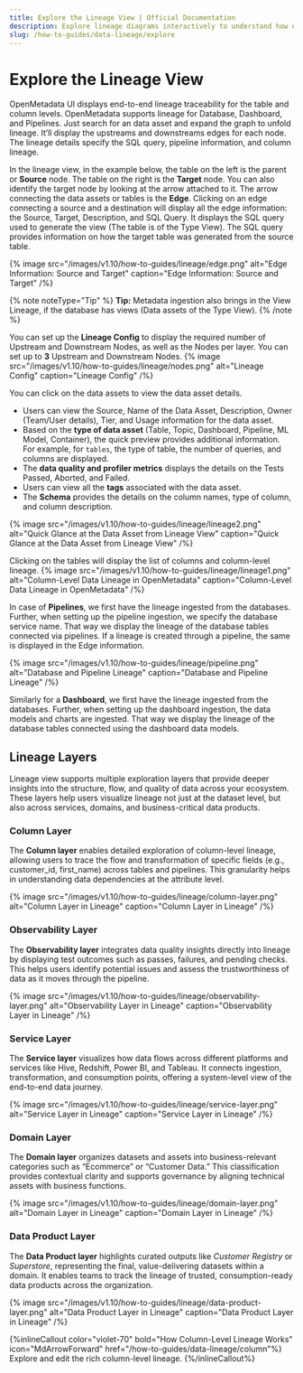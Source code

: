 ```yaml
---
title: Explore the Lineage View | Official Documentation
description: Explore lineage diagrams interactively to understand how data flows between sources, transformations, and dashboards.
slug: /how-to-guides/data-lineage/explore
---
```


# Explore the Lineage View

OpenMetadata UI displays end-to-end lineage traceability for the table and column levels. OpenMetadata supports lineage for Database, Dashboard, and Pipelines. Just search for an data asset and expand the graph to unfold lineage. It’ll display the upstreams and downstreams edges for each node. The lineage details specify the SQL query, pipeline information, and column lineage.

In the lineage view, in the example below, the table on the left is the parent or **Source** node. The table on the right is the **Target** node. You can also identify the target node by looking at the arrow attached to it. The arrow connecting the data assets or tables is the **Edge**. Clicking on an edge connecting a source and a destination will display all the edge information: the Source, Target, Description, and SQL Query. It displays the SQL query used to generate the view (The table is of the Type View). The SQL query provides information on how the target table was generated from the source table.

{% image
src="/images/v1.10/how-to-guides/lineage/edge.png"
alt="Edge Information: Source and Target"
caption="Edge Information: Source and Target"
/%}

{% note noteType="Tip" %} **Tip:** Metadata ingestion also brings in the View Lineage, if the database has views (Data assets of the Type View). {% /note %}

You can set up the **Lineage Config** to display the required number of Upstream and Downstream Nodes, as well as the Nodes per layer. You can set up to **3** Upstream and Downstream Nodes.
{% image
src="/images/v1.10/how-to-guides/lineage/nodes.png"
alt="Lineage Config"
caption="Lineage Config"
/%}

You can click on the data assets to view the data asset details. 
- Users can view the Source, Name of the Data Asset, Description, Owner (Team/User details), Tier, and Usage information for the data asset. 
- Based on the **type of data asset** (Table, Topic, Dashboard, Pipeline, ML Model, Container), the quick preview provides additional information. For example, for `tables`, the type of table, the number of queries, and columns are displayed. 
- The **data quality and profiler metrics** displays the details on the Tests Passed, Aborted, and Failed. 
- Users can view all the **tags** associated with the data asset.
- The **Schema** provides the details on the column names, type of column, and column description.

{% image
src="/images/v1.10/how-to-guides/lineage/lineage2.png"
alt="Quick Glance at the Data Asset from Lineage View"
caption="Quick Glance at the Data Asset from Lineage View"
/%}

Clicking on the tables will display the list of columns and column-level lineage.
{% image
src="/images/v1.10/how-to-guides/lineage/lineage1.png"
alt="Column-Level Data Lineage in OpenMetadata"
caption="Column-Level Data Lineage in OpenMetadata"
/%}

In case of **Pipelines**, we first have the lineage ingested from the databases. Further, when setting up the pipeline ingestion, we specify the database service name. That way we display the lineage of the database tables connected via pipelines. If a lineage is created through a pipeline, the same is displayed in the Edge information.

{% image
src="/images/v1.10/how-to-guides/lineage/pipeline.png"
alt="Database and Pipeline Lineage"
caption="Database and Pipeline Lineage"
/%} 

Similarly for a **Dashboard**, we first have the lineage ingested from the databases. Further, when setting up the dashboard ingestion, the data models and charts are ingested. That way we display the lineage of the database tables connected using the dashboard data models.

## Lineage Layers

Lineage view supports multiple exploration layers that provide deeper insights into the structure, flow, and quality of data across your ecosystem. These layers help users visualize lineage not just at the dataset level, but also across services, domains, and business-critical data products.

### Column Layer

The **Column layer** enables detailed exploration of column-level lineage, allowing users to trace the flow and transformation of specific fields (e.g., customer_id, first_name) across tables and pipelines. This granularity helps in understanding data dependencies at the attribute level.

{% image
src="/images/v1.10/how-to-guides/lineage/column-layer.png"
alt="Column Layer in Lineage"
caption="Column Layer in Lineage"
/%}

### Observability Layer

The **Observability layer** integrates data quality insights directly into lineage by displaying test outcomes such as passes, failures, and pending checks. This helps users identify potential issues and assess the trustworthiness of data as it moves through the pipeline.

{% image
src="/images/v1.10/how-to-guides/lineage/observability-layer.png"
alt="Observability Layer in Lineage"
caption="Observability Layer in Lineage"
/%} 

### Service Layer

The **Service layer** visualizes how data flows across different platforms and services like Hive, Redshift, Power BI, and Tableau. It connects ingestion, transformation, and consumption points, offering a system-level view of the end-to-end data journey.

{% image
src="/images/v1.10/how-to-guides/lineage/service-layer.png"
alt="Service Layer in Lineage"
caption="Service Layer in Lineage"
/%} 

### Domain Layer

The **Domain layer** organizes datasets and assets into business-relevant categories such as “Ecommerce” or “Customer Data.” This classification provides contextual clarity and supports governance by aligning technical assets with business functions.

{% image
src="/images/v1.10/how-to-guides/lineage/domain-layer.png"
alt="Domain Layer in Lineage"
caption="Domain Layer in Lineage"
/%} 

### Data Product Layer

The **Data Product layer** highlights curated outputs like *Customer Registry* or *Superstore*, representing the final, value-delivering datasets within a domain. It enables teams to track the lineage of trusted, consumption-ready data products across the organization.

{% image
src="/images/v1.10/how-to-guides/lineage/data-product-layer.png"
alt="Data Product Layer in Lineage"
caption="Data Product Layer in Lineage"
/%} 

{%inlineCallout
  color="violet-70"
  bold="How Column-Level Lineage Works"
  icon="MdArrowForward"
  href="/how-to-guides/data-lineage/column"%}
  Explore and edit the rich column-level lineage.
{%/inlineCallout%}